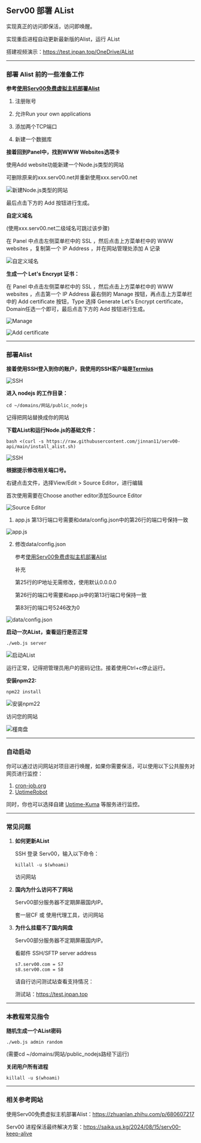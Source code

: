 ## Serv00 部署 AList

实现真正的访问即保活，访问即唤醒。

实现重启进程自动更新最新版的Alist，运行 AList

搭建视频演示：https://test.jnpan.top/OneDrive/AList

---

### 部署 Alist 前的一些准备工作

**参考[使用Serv00免费虚拟主机部署Alist](https://zhuanlan.zhihu.com/p/680607217)**

1. 注册账号

2. 允许Run your own applications

3. 添加两个TCP端口

4. 新建一个数据库

**接着回到Panel中，找到WWW Websites选项卡**

使用Add website功能新建一个Node.js类型的网站

可删除原来的xxx.serv00.net并重新使用xxx.serv00.net

![新建Node.js类型的网站](https://github.com/user-attachments/assets/b8ef1f8b-edcd-4cee-9510-a4ca096de1b0)

最后点击下方的 Add 按钮进行生成。

**自定义域名**

(使用xxx.serv00.net二级域名可跳过该步骤)

在 Panel 中点击左侧菜单栏中的 SSL ，然后点击上方菜单栏中的 WWW websites ，复制第一个 IP Address ，并在网站管理处添加 A 记录

![自定义域名](https://github.com/user-attachments/assets/146db739-256a-4e52-b080-ad1c2e64896c)


**生成一个 Let's Encrypt 证书：**

在 Panel 中点击左侧菜单栏中的 SSL ，然后点击上方菜单栏中的 WWW websites ，点击第一个 IP Address 最右侧的 Manage 按钮，再点击上方菜单栏中的 Add certificate 按钮，Type 选择 Generate Let's Encrypt certificate， Domain任选一个即可，最后点击下方的 Add 按钮进行生成。

![Manage](https://github.com/user-attachments/assets/0e9f7dfe-dfe4-4bf7-9c6e-6c87ee0b0677)


![Add certificate](https://github.com/user-attachments/assets/48e74666-633a-4f29-a2cd-6363e78f3514)

---

### 部署Alist

**接着使用SSH登入到你的账户，我使用的SSH客户端是[Termius](https://termius.com)**

![SSH](https://github.com/user-attachments/assets/8b53ddc3-123f-4d08-944c-3a3922473b75)


**进入 nodejs 的工作目录：**

~~~
cd ~/domains/网站/public_nodejs
~~~

记得把网站替换成你的网站

**下载AList和运行Node.js的基础文件：**

~~~
bash <(curl -s https://raw.githubusercontent.com/jinnan11/serv00-api/main/install_alist.sh)
~~~

![SSH](https://github.com/user-attachments/assets/96fc3313-955b-41e3-babf-986096fca470)


**根据提示修改相关端口号。**

右键点击文件，选择View/Edit > Source Editor，进行编辑

首次使用需要在Choose another editor添加Source Editor

![Source Editor](https://github.com/user-attachments/assets/5de75781-0cd9-420d-a398-12b020139aeb)


1. app.js 第13行端口号需要和data/config.json中的第26行的端口号保持一致

![app.js](https://github.com/user-attachments/assets/84089bb6-d0dd-4af1-abcc-6ea60c108f4d)


2. 修改data/config.json

   参考[使用Serv00免费虚拟主机部署Alist](https://zhuanlan.zhihu.com/p/680607217)

   补充

   第25行的IP地址无需修改，使用默认0.0.0.0

   第26行的端口号需要和app.js中的第13行端口号保持一致

   第83行的端口号5246改为0

![data/config.json](https://github.com/user-attachments/assets/465139e4-fae6-4293-8a8a-5c403d279eff)


**启动一次AList，查看运行是否正常**

~~~
./web.js server
~~~

![启动AList](https://github.com/user-attachments/assets/e2b04370-7506-4c12-9a8f-1f02ab99bfcf)


运行正常，记得把管理员用户的密码记住。接着使用Ctrl+c停止运行。

**安装npm22:**

~~~
npm22 install
~~~

![安装npm22](https://github.com/user-attachments/assets/2054252d-c406-41de-ab9c-30aff1fb11ae)


访问您的网站

![槿南盘](https://github.com/user-attachments/assets/ab6b52dd-fb96-497e-a7a6-ab87b0b996b1)


---

### 自动启动

你可以通过访问网站对项目进行唤醒，如果你需要保活，可以使用以下公共服务对网页进行监控：

1. [cron-job.org](https://console.cron-job.org)
2. [UptimeRobot](https://uptimerobot.com/) 

同时，你也可以选择自建 [Uptime-Kuma](https://github.com/louislam/uptime-kuma) 等服务进行监控。

---

### 常见问题

1. **如何更新AList**

   SSH 登录 Serv00，输入以下命令：
   
   ~~~
   killall -u $(whoami)
   ~~~

   访问网站

2. **国内为什么访问不了网站**

   Serv00部分服务器不定期屏蔽国内IP。

   套一层CF 或 使用代理工具，访问网站

4. **为什么挂载不了国内网盘**

   Serv00部分服务器不定期屏蔽国内IP。

   看邮件 SSH/SFTP server address

   ~~~
   s7.serv00.com = S7
   s8.serv00.com = S8
   ~~~

   请自行访问测试站查看支持情况：
   
   测试站：https://test.jnpan.top

---

### 本教程常见指令

**随机生成一个AList密码**

~~~
./web.js admin random
~~~

(需要cd ~/domains/网站/public_nodejs路经下运行)

**关闭用户所有进程**

~~~
killall -u $(whoami)
~~~

---

### 相关参考网站

使用Serv00免费虚拟主机部署Alist：https://zhuanlan.zhihu.com/p/680607217

Serv00 进程保活最终解决方案：https://saika.us.kg/2024/08/15/serv00-keep-alive
